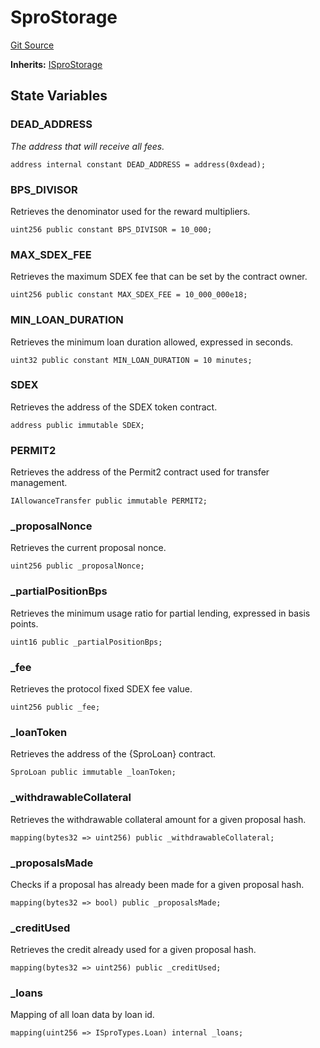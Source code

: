 # SproStorage
[Git Source](https://github.com/SmarDex-Ecosystem/spro-contracts/blob/b818fd0bfa6775908ae9ca2555b57c4ae28c9b28/src/spro/SproStorage.sol)

**Inherits:**
[ISproStorage](/src/interfaces/ISproStorage.sol/interface.ISproStorage.md)


## State Variables
### DEAD_ADDRESS
*The address that will receive all fees.*


```solidity
address internal constant DEAD_ADDRESS = address(0xdead);
```


### BPS_DIVISOR
Retrieves the denominator used for the reward multipliers.


```solidity
uint256 public constant BPS_DIVISOR = 10_000;
```


### MAX_SDEX_FEE
Retrieves the maximum SDEX fee that can be set by the contract owner.


```solidity
uint256 public constant MAX_SDEX_FEE = 10_000_000e18;
```


### MIN_LOAN_DURATION
Retrieves the minimum loan duration allowed, expressed in seconds.


```solidity
uint32 public constant MIN_LOAN_DURATION = 10 minutes;
```


### SDEX
Retrieves the address of the SDEX token contract.


```solidity
address public immutable SDEX;
```


### PERMIT2
Retrieves the address of the Permit2 contract used for transfer management.


```solidity
IAllowanceTransfer public immutable PERMIT2;
```


### _proposalNonce
Retrieves the current proposal nonce.


```solidity
uint256 public _proposalNonce;
```


### _partialPositionBps
Retrieves the minimum usage ratio for partial lending, expressed in basis points.


```solidity
uint16 public _partialPositionBps;
```


### _fee
Retrieves the protocol fixed SDEX fee value.


```solidity
uint256 public _fee;
```


### _loanToken
Retrieves the address of the {SproLoan} contract.


```solidity
SproLoan public immutable _loanToken;
```


### _withdrawableCollateral
Retrieves the withdrawable collateral amount for a given proposal hash.


```solidity
mapping(bytes32 => uint256) public _withdrawableCollateral;
```


### _proposalsMade
Checks if a proposal has already been made for a given proposal hash.


```solidity
mapping(bytes32 => bool) public _proposalsMade;
```


### _creditUsed
Retrieves the credit already used for a given proposal hash.


```solidity
mapping(bytes32 => uint256) public _creditUsed;
```


### _loans
Mapping of all loan data by loan id.


```solidity
mapping(uint256 => ISproTypes.Loan) internal _loans;
```


